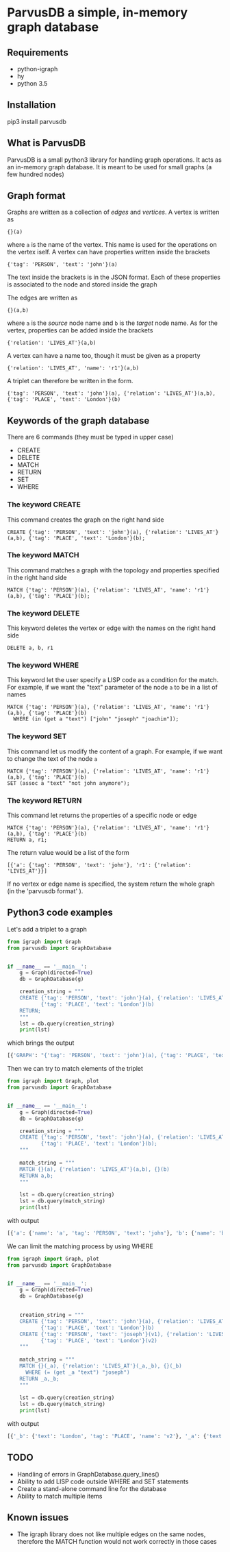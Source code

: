 # ParvusDB a simple, in-memory graph database

## Requirements 
* python-igraph
* hy
* python 3.5

## Installation
pip3 install parvusdb


## What is ParvusDB

ParvusDB is a small python3 library for handling graph operations. It acts as an in-memory 
graph database. It is meant to be used for small graphs (a few hundred nodes)

## Graph format
Graphs are written as a collection of _edges_ and _vertices_. A vertex is written as
```
{}(a)
```

where `a` is the name of the vertex. This name is used for the operations on the vertex iself.
A vertex can have properties written inside the brackets
```
{'tag': 'PERSON', 'text': 'john'}(a)
```

The text inside the brackets is in the JSON format. 
Each of these properties is associated to the node and stored inside the graph

The edges are written as
```
{}(a,b)
```

where `a` is the _source_ node name and `b` is the _target_ node name. 
As for the vertex, properties can be added inside the brackets
```
{'relation': 'LIVES_AT'}(a,b)
```

A vertex can have a name too, though it must be given as a property
 ```
{'relation': 'LIVES_AT', 'name': 'r1'}(a,b)
```


A triplet can therefore be written in the form.
 ```
{'tag': 'PERSON', 'text': 'john'}(a), {'relation': 'LIVES_AT'}(a,b), {'tag': 'PLACE', 'text': 'London'}(b)
```
 
## Keywords of the graph database
There are 6 commands (they must be typed in upper case)
* CREATE
* DELETE
* MATCH
* RETURN
* SET
* WHERE

### The keyword CREATE
This command creates the graph on the right hand side
```
CREATE {'tag': 'PERSON', 'text': 'john'}(a), {'relation': 'LIVES_AT'}(a,b), {'tag': 'PLACE', 'text': 'London'}(b);
```

### The keyword MATCH
This command matches a graph with the topology and properties specified in the right hand side
```
MATCH {'tag': 'PERSON'}(a), {'relation': 'LIVES_AT', 'name': 'r1'}(a,b), {'tag': 'PLACE'}(b);
```

### The keyword DELETE
This keyword deletes the vertex or edge with the names on the right hand side
```
DELETE a, b, r1
```

### The keyword WHERE
This keyword let the user specify a LISP code as a condition for the match. 
For example, if we want the "text" parameter of the node `a` to be in a list of names
```
MATCH {'tag': 'PERSON'}(a), {'relation': 'LIVES_AT', 'name': 'r1'}(a,b), {'tag': 'PLACE'}(b)
  WHERE (in (get a "text") ["john" "joseph" "joachim"]);
```

### The keyword SET
This command let us modify the content of a graph.
For example, if we want to change the text of the node `a`   
```
MATCH {'tag': 'PERSON'}(a), {'relation': 'LIVES_AT', 'name': 'r1'}(a,b), {'tag': 'PLACE'}(b)
SET (assoc a "text" "not john anymore");
```

### The keyword RETURN
This command let returns the properties of a specific node or edge
```
MATCH {'tag': 'PERSON'}(a), {'relation': 'LIVES_AT', 'name': 'r1'}(a,b), {'tag': 'PLACE'}(b)
RETURN a, r1;
```

The return value would be a list of the form
```
[{'a': {'tag': 'PERSON', 'text': 'john'}, 'r1': {'relation': 'LIVES_AT'}}]
```

If no vertex or edge name is specified, the system return the whole graph (in the 'parvusdb format' ).

## Python3 code examples

Let's add a triplet to a graph
```python
from igraph import Graph
from parvusdb import GraphDatabase


if __name__ == '__main__':
    g = Graph(directed=True)
    db = GraphDatabase(g)

    creation_string = """
    CREATE {'tag': 'PERSON', 'text': 'john'}(a), {'relation': 'LIVES_AT'}(a,b), 
           {'tag': 'PLACE', 'text': 'London'}(b) 
    RETURN;
    """
    lst = db.query(creation_string)
    print(lst)
```

which brings the output
```bash
[{'GRAPH': "{'tag': 'PERSON', 'text': 'john'}(a), {'tag': 'PLACE', 'text': 'London'}(b), {'relation': 'LIVES_AT'}(a,b)"}]
```

Then we can try to match elements of the triplet
```python
from igraph import Graph, plot
from parvusdb import GraphDatabase


if __name__ == '__main__':
    g = Graph(directed=True)
    db = GraphDatabase(g)

    creation_string = """
    CREATE {'tag': 'PERSON', 'text': 'john'}(a), {'relation': 'LIVES_AT'}(a,b),
           {'tag': 'PLACE', 'text': 'London'}(b);
    """
    
    match_string = """
    MATCH {}(a), {'relation': 'LIVES_AT'}(a,b), {}(b) 
    RETURN a,b;
    """
    
    lst = db.query(creation_string)
    lst = db.query(match_string)
    print(lst)
```

with output
```bash
[{'a': {'name': 'a', 'tag': 'PERSON', 'text': 'john'}, 'b': {'name': 'b', 'tag': 'PLACE', 'text': 'London'}}]
```

We can limit the matching process by using WHERE

```python
from igraph import Graph, plot
from parvusdb import GraphDatabase


if __name__ == '__main__':
    g = Graph(directed=True)
    db = GraphDatabase(g)

    
    creation_string = """
    CREATE {'tag': 'PERSON', 'text': 'john'}(a), {'relation': 'LIVES_AT'}(a,b),
           {'tag': 'PLACE', 'text': 'London'}(b)
    CREATE {'tag': 'PERSON', 'text': 'joseph'}(v1), {'relation': 'LIVES_AT'}(v1,v2),
           {'tag': 'PLACE', 'text': 'London'}(v2)
    """
    
    match_string = """
    MATCH {}(_a), {'relation': 'LIVES_AT'}(_a,_b), {}(_b)
      WHERE (= (get _a "text") "joseph")
    RETURN _a,_b;
    """
    
    lst = db.query(creation_string)
    lst = db.query(match_string)
    print(lst)
```

with output
```python
[{'_b': {'text': 'London', 'tag': 'PLACE', 'name': 'v2'}, '_a': {'text': 'joseph', 'tag': 'PERSON', 'name': 'v1'}}]
```

## TODO
* Handling of errors in GraphDatabase.query_lines()
* Ability to add LISP code outside WHERE and SET statements
* Create a stand-alone command line for the database
* Ability to match multiple items

## Known issues
* The igraph library does not like multiple edges on the same nodes, 
  therefore the MATCH function would not work correctly in those cases